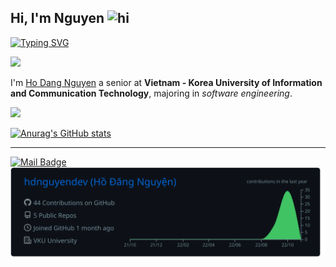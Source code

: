 ## **Hi, I'm Nguyen** <img src="https://user-images.githubusercontent.com/1303154/88677602-1635ba80-d120-11ea-84d8-d263ba5fc3c0.gif" width="28px" height="28px" alt="hi">

[![Typing SVG](https://readme-typing-svg.demolab.com?font=Fira+Code&duration=3000&pause=1000&color=02F730&vCenter=true&width=435&lines=Hi+%3CDeveloper%2F%3E%2C+I'm+hdnguyendev+%E2%9A%A1;A+Fullsnack+Developer+%F0%9F%90%A7;%22Well+done+is+better+than+well+said%22)](https://git.io/typing-svg)

<img src="https://portal.vku.udn.vn/images/logo.png"> 

I'm [Ho Dang Nguyen](https://www.facebook.com/100027783050819) a senior at **Vietnam - Korea University of Information and Communication Technology**, majoring in *software engineering*.

![](https://komarev.com/ghpvc/?username=hdnguyendev)

[![Anurag's GitHub stats](https://github-readme-stats.vercel.app/api?username=hdnguyendev&theme=dracula)](https://github.com/anuraghazra/github-readme-stats)

<hr>

[![Mail Badge](https://img.shields.io/badge/-hdnguyen.dev-c0392b?style=flat&labelColor=c0392b&logo=gmail&logoColor=white)](mailto:hdnguyen.dev@gmail.com)
[![](https://raw.githubusercontent.com/hdnguyendev/profile/master/profile-summary-card-output/github_dark/0-profile-details.svg)](https://github.com/vn7n24fzkq/github-profile-summary-cards)



